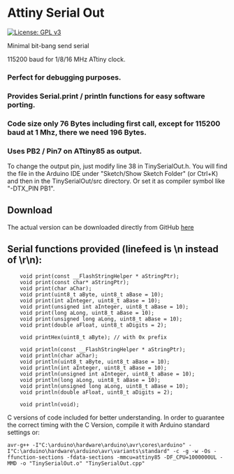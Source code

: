 # Attiny Serial Out

[![License: GPL v3](https://img.shields.io/badge/License-GPLv3-blue.svg)](https://www.gnu.org/licenses/gpl-3.0)

Minimal bit-bang send serial

115200 baud for 1/8/16 MHz ATtiny clock.
### Perfect for debugging purposes.
### Provides Serial.print / println functions for easy software porting. 
### Code size only 76 Bytes including first call, except for 115200 baud at 1 Mhz, there we need 196 Bytes.
### Uses PB2 / Pin7 on ATtiny85 as output.
To change the output pin, just modify line 38 in TinySerialOut.h. You will find the file in the Arduino IDE under "Sketch/Show Sketch Folder" (or Ctrl+K) and then in the TinySerialOut/src directory. Or set it as compiler symbol like "-DTX_PIN PB1".

## Download
 The actual version can be downloaded directly from GitHub [here](https://github.com/ArminJo/ATtinySerialOut/blob/master/extras/TinySerialOut.zip?raw=true)

## Serial functions provided (linefeed is \n instead of \r\n):
```   
    void print(const __FlashStringHelper * aStringPtr);
    void print(const char* aStringPtr);
    void print(char aChar);
    void print(uint8_t aByte, uint8_t aBase = 10);
    void print(int aInteger, uint8_t aBase = 10);
    void print(unsigned int aInteger, uint8_t aBase = 10);
    void print(long aLong, uint8_t aBase = 10);
    void print(unsigned long aLong, uint8_t aBase = 10);
    void print(double aFloat, uint8_t aDigits = 2);

    void printHex(uint8_t aByte); // with 0x prefix

    void println(const __FlashStringHelper * aStringPtr);
    void println(char aChar);
    void println(uint8_t aByte, uint8_t aBase = 10);
    void println(int aInteger, uint8_t aBase = 10);
    void println(unsigned int aInteger, uint8_t aBase = 10);
    void println(long aLong, uint8_t aBase = 10);
    void println(unsigned long aLong, uint8_t aBase = 10);
    void println(double aFloat, uint8_t aDigits = 2);

    void println(void);
```

C versions of code included for better understanding.
In order to guarantee the correct timing with the C Version, compile it with Arduino standard settings or:
```
avr-g++ -I"C:\arduino\hardware\arduino\avr\cores\arduino" -I"C:\arduino\hardware\arduino\avr\variants\standard" -c -g -w -Os -ffunction-sections -fdata-sections -mmcu=attiny85 -DF_CPU=1000000UL -MMD -o "TinySerialOut.o" "TinySerialOut.cpp"
```

